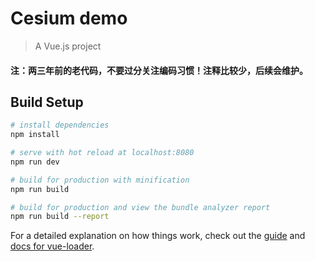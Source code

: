 # Cesium demo

> A Vue.js project

#### 注：两三年前的老代码，不要过分关注编码习惯！注释比较少，后续会维护。

## Build Setup

``` bash
# install dependencies
npm install

# serve with hot reload at localhost:8080
npm run dev

# build for production with minification
npm run build

# build for production and view the bundle analyzer report
npm run build --report
```

For a detailed explanation on how things work, check out the [guide](http://vuejs-templates.github.io/webpack/) and [docs for vue-loader](http://vuejs.github.io/vue-loader).
